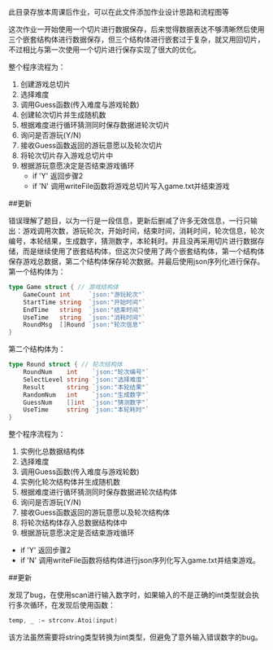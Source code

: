 此目录存放本周课后作业，可以在此文件添加作业设计思路和流程图等


这次作业一开始使用一个切片进行数据保存，后来觉得数据表达不够清晰然后使用三个嵌套结构体进行数据保存，但三个结构体进行嵌套过于复杂，就又用回切片，不过相比与第一次使用一个切片进行保存实现了很大的优化。


整个程序流程为：
1. 创建游戏总切片
2. 选择难度
3. 调用Guess函数(传入难度与游戏轮数)
4. 创建轮次切片并生成随机数
5. 根据难度进行循环猜测同时保存数据进轮次切片
6. 询问是否游玩(Y/N)
7. 接收Guess函数返回的游玩意愿以及轮次切片
8. 将轮次切片存入游戏总切片中
9. 根据游玩意愿决定是否结束游戏循环 
   - if 'Y' 返回步骤2
   - if 'N' 调用writeFile函数将游戏总切片写入game.txt并结束游戏


##更新


错误理解了题目，以为一行是一段信息，更新后删减了许多无效信息，一行只输出：游戏调用次数，游玩轮次，开始时间，结束时间，消耗时间，轮次信息，轮次编号，本轮结果，生成数字，猜测数字，本轮耗时。并且没再采用切片进行数据存储，而是继续使用了嵌套结构体，但这次只使用了两个嵌套结构体，第一个结构体保存游戏总数据，第二个结构体保存轮次数据。并最后使用json序列化进行保存。
第一个结构体为：

```go
type Game struct { // 游戏结构体
    GameCount int     `json:"游玩轮次"`
    StartTime string  `json:"开始时间"`
    EndTime   string  `json:"结束时间"`
    UseTime   string  `json:"消耗时间"`
    RoundMsg  []Round `json:"轮次信息"`
}
```

第二个结构体为：

```go
type Round struct { // 轮次结构体
	RoundNum    int    `json:"轮次编号"`
	SelectLevel string `json:"选择难度"`
	Result      string `json:"本轮结果"`
	RandomNum   int    `json:"生成数字"`
	GuessNum    []int  `json:"猜测数字"`
	UseTime     string `json:"本轮耗时"`
}
```

整个程序流程为：
1. 实例化总数据结构体
2. 选择难度
3. 调用Guess函数(传入难度与游戏轮数)
4. 实例化轮次结构体并生成随机数
5. 根据难度进行循环猜测同时保存数据进轮次结构体
6. 询问是否游玩(Y/N)
7. 接收Guess函数返回的游玩意愿以及轮次结构体
8. 将轮次结构体存入总数据结构体中
9. 根据游玩意愿决定是否结束游戏循环
  - if 'Y' 返回步骤2
  - if 'N' 调用writeFile函数将结构体进行json序列化写入game.txt并结束游戏。


##更新


发现了bug，在使用scan进行输入数字时，如果输入的不是正确的int类型就会执行多次循环，在发现后使用函数：

```go
temp, _ := strconv.Atoi(input)
```

该方法虽然需要将string类型转换为int类型，但避免了意外输入错误数字的bug。
